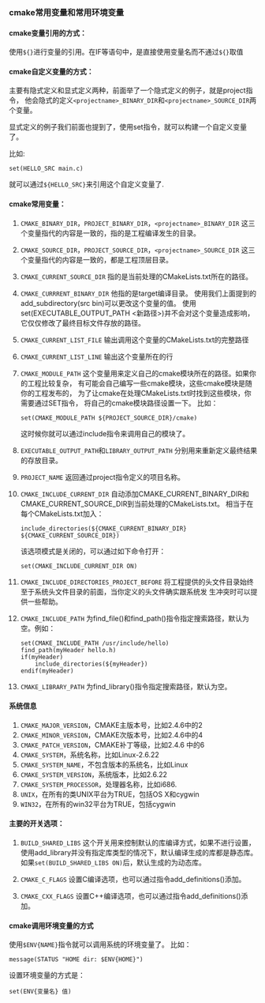 ### cmake常用变量和常用环境变量

#### cmake变量引用的方式：

使用`${}`进行变量的引用。在IF等语句中，是直接使用变量名而不通过`${}`取值

#### cmake自定义变量的方式：

主要有隐式定义和显式定义两种，前面举了一个隐式定义的例子，就是project指令，
他会隐式的定义`<projectname>_BINARY_DIR`和`<projectname>_SOURCE_DIR`两个变量。

显式定义的例子我们前面也提到了，使用set指令，就可以构建一个自定义变量了。

比如:
```
set(HELLO_SRC main.c)
```
就可以通过`${HELLO_SRC}`来引用这个自定义变量了.

#### cmake常用变量：

1. `CMAKE_BINARY_DIR`，`PROJECT_BINARY_DIR`，`<projectname>_BINARY_DIR`
    这三个变量指代的内容是一致的，指的是工程编译发生的目录。

2. `CMAKE_SOURCE_DIR`，`PROJECT_SOURCE_DIR`，`<projectname>_SOURCE_DIR`
    这三个变量指代的内容是一致的，都是工程顶层目录。

3. `CMAKE_CURRENT_SOURCE_DIR`
    指的是当前处理的CMakeLists.txt所在的路径。

4. `CMAKE_CURRRENT_BINARY_DIR`
    他指的是target编译目录。
    使用我们上面提到的add_subdirectory(src bin)可以更改这个变量的值。
    使用set(EXECUTABLE_OUTPUT_PATH <新路径>)并不会对这个变量造成影响，
    它仅仅修改了最终目标文件存放的路径。

5. `CMAKE_CURRENT_LIST_FILE`
    输出调用这个变量的CMakeLists.txt的完整路径

6. `CMAKE_CURRENT_LIST_LINE`
    输出这个变量所在的行

7. `CMAKE_MODULE_PATH`
    这个变量用来定义自己的cmake模块所在的路径。如果你的工程比较复杂，
    有可能会自己编写一些cmake模块，这些cmake模块是随你的工程发布的，
    为了让cmake在处理CMakeLists.txt时找到这些模块，你需要通过SET指令，
    将自己的cmake模块路径设置一下。
    比如：
    ```
    set(CMAKE_MODULE_PATH ${PROJECT_SOURCE_DIR}/cmake)
    ```
    这时候你就可以通过include指令来调用自己的模块了。

8. `EXECUTABLE_OUTPUT_PATH`和`LIBRARY_OUTPUT_PATH`
    分别用来重新定义最终结果的存放目录。

9. `PROJECT_NAME`
    返回通过project指令定义的项目名称。

10. `CMAKE_INCLUDE_CURRENT_DIR`
    自动添加CMAKE_CURRENT_BINARY_DIR和CMAKE_CURRENT_SOURCE_DIR到当前处理的CMakeLists.txt。
    相当于在每个CMakeLists.txt加入：
    ```
    include_directories(${CMAKE_CURRENT_BINARY_DIR} ${CMAKE_CURRENT_SOURCE_DIR})
    ```
    该选项模式是关闭的，可以通过如下命令打开：
    ```
    set(CMAKE_INCLUDE_CURRENT_DIR ON)
    ```

11. `CMAKE_INCLUDE_DIRECTORIES_PROJECT_BEFORE`
    将工程提供的头文件目录始终至于系统头文件目录的前面，当你定义的头文件确实跟系统发
    生冲突时可以提供一些帮助。

12. `CMAKE_INCLUDE_PATH`
    为find_file()和find_path()指令指定搜索路径，默认为空。例如：
    ```
    set(CMAKE_INCLUDE_PATH /usr/include/hello)
    find_path(myHeader hello.h)
    if(myHeader)
        include_directories(${myHeader})
    endif(myHeader)
    ```

13. `CMAKE_LIBRARY_PATH`
    为find_library()指令指定搜索路径，默认为空。

#### 系统信息

1. `CMAKE_MAJOR_VERSION`，CMAKE主版本号，比如2.4.6中的2
2. `CMAKE_MINOR_VERSION`，CMAKE次版本号，比如2.4.6中的4
3. `CMAKE_PATCH_VERSION`，CMAKE补丁等级，比如2.4.6 中的6
4. `CMAKE_SYSTEM`，系统名称，比如Linux-2.6.22
5. `CMAKE_SYSTEM_NAME`，不包含版本的系统名，比如Linux
6. `CMAKE_SYSTEM_VERSION`，系统版本，比如2.6.22
7. `CMAKE_SYSTEM_PROCESSOR`，处理器名称，比如i686.
8. `UNIX`，在所有的类UNIX平台为TRUE，包括OS X和cygwin
9. `WIN32`，在所有的win32平台为TRUE，包括cygwin

#### 主要的开关选项：

1. `BUILD_SHARED_LIBS`
    这个开关用来控制默认的库编译方式，如果不进行设置，
    使用add_library并没有指定库类型的情况下，默认编译生成的库都是静态库。
    如果`set(BUILD_SHARED_LIBS ON)`后，默认生成的为动态库。

2. `CMAKE_C_FLAGS`
    设置C编译选项，也可以通过指令add_definitions()添加。

3. `CMAKE_CXX_FLAGS`
    设置C++编译选项，也可以通过指令add_definitions()添加。

#### cmake调用环境变量的方式

使用`$ENV{NAME}`指令就可以调用系统的环境变量了。
比如：
```
message(STATUS "HOME dir: $ENV{HOME}")
```
设置环境变量的方式是：
```
set(ENV{变量名} 值)
```

